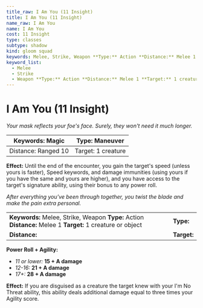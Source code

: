 ```yaml
---
title_raw: I Am You (11 Insight)
title: I Am You (11 Insight)
name_raw: I Am You
name: I Am You
cost: 11 Insight
type: classes
subtype: shadow
kind: gloom squad
keywords: Melee, Strike, Weapon **Type:** Action **Distance:** Melee 1 **Target:** 1 creature or object
keyword_list:
  - Melee
  - Strike
  - Weapon **Type:** Action **Distance:** Melee 1 **Target:** 1 creature or object
---
```


# I Am You (11 Insight)

*Your mask reflects your foe's face. Surely, they won't need it much longer.*

| Keywords: Magic     | Type: Maneuver     |
| ------------------- | ------------------ |
| Distance: Ranged 10 | Target: 1 creature |

**Effect:** Until the end of the encounter, you gain the target's speed (unless yours is faster), Speed keywords, and damage immunities (using yours if you have the same and yours are higher), and you have access to the target's signature ability, using their bonus to any power roll.

*After everything you've been through together, you twist the blade and make the pain extra personal.*

|                                                                                                             |             |
| :---------------------------------------------------------------------------------------------------------- | :---------- |
| **Keywords:** Melee, Strike, Weapon **Type:** Action **Distance:** Melee 1 **Target:** 1 creature or object | **Type:**   |
| **Distance:**                                                                                               | **Target:** |

**Power Roll + Agility:**

- *11 or lower:* **15 + A damage**
- *12-16:* **21 + A damage**
- *17+:* **28 + A damage**

**Effect:** If you are disguised as a creature the target knew with your I'm No Threat ability, this ability deals additional damage equal to three times your Agility score.

